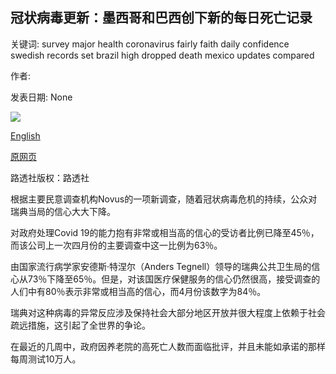 ## 冠状病毒更新：墨西哥和巴西创下新的每日死亡记录

关键词: survey major health coronavirus fairly faith daily confidence swedish records set brazil high dropped death mexico updates compared

作者: 

发表日期: None

![](https://m.files.bbci.co.uk/modules/bbc-morph-news-waf-page-meta/4.1.2/bbc_news_logo.png)

[English](Coronavirus%20updates%3A%20Mexico%20and%20Brazil%20set%20new%20daily%20death%20records.md)

[原网页](https://www.bbc.com/news/live/world-52916179)

路透社版权：路透社

根据主要民意调查机构Novus的一项新调查，随着冠状病毒危机的持续，公众对瑞典当局的信心大大下降。

对政府处理Covid 19的能力抱有非常或相当高的信心的受访者比例已降至45％，而该公司上一次四月份的主要调查中这一比例为63％。

由国家流行病学家安德斯·特涅尔（Anders Tegnell）领导的瑞典公共卫生局的信心从73％下降至65％。但是，对该国医疗保健服务的信心仍然很高，接受调查的人们中有80％表示非常或相当高的信心，而4月份该数字为84％。

瑞典对这种病毒的异常反应涉及保持社会大部分地区开放并很大程度上依赖于社会疏远措施，这引起了全世界的争论。

在最近的几周中，政府因养老院的高死亡人数而面临批评，并且未能如承诺的那样每周测试10万人。